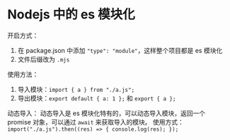 # Nodejs 中的 es 模块化

开启方式：

1. 在 package.json 中添加 `"type": "module"`，这样整个项目都是 es 模块化
2. 文件后缀改为 `.mjs`

使用方法：

1. 导入模块：`import { a } from "./a.js";`
2. 导出模块：`export default { a: 1 };` 和 `export { a };`

动态导入：
动态导入是 es 模块化特有的，可以动态导入模块，返回一个 promise 对象，可以通过 `await` 来获取导入的模块。
使用方式：`import("./a.js").then((res) => { console.log(res); });`

